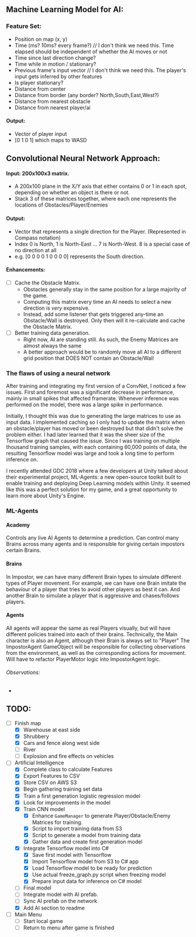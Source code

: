 ## Machine Learning Model for AI:
###  Feature Set:
- Position on map (x, y)
- Time (ms? 10ms? every frame?)  // I don't think we need this. Time elapsed should be independent of whether the AI moves or not
- Time since last direction change?
- Time while in motion / stationary?
- Previous frame's input vector  // I don't think we need this. The player's input gets inferred by other features
- Is player stationary?
- Distance from center
- Distance from border (any border? North,South,East,West?)
- Distance from nearest obstacle
- Distance from nearest player/ai

#### Output:
- Vector of player input
- [0 1 0 1] which maps to WASD

## Convolutional Neural Network Approach:
#### Input: 200x100x3 matrix.
- A 200x100 plane in the X/Y axis that either contains 0 or 1 in each spot, depending on whether an object is there or not.
- Stack 3 of these matrices together, where each one represents the locations of Obstacles/Player/Enemies

#### Output:
- Vector that represents a single direction for the Player. (Represented in Compass notation)
- Index 0 is North, 1 is North-East ... 7 is North-West. 8 is a special case of no direction at all
- e.g. [0 0 0 0 1 0 0 0 0] represents the South direction.

#### Enhancements:
- [ ] Cache the Obstacle Matrix.
	- Obstacles generally stay in the same position for a large majority of the game.
	- Computing this matrix every time an AI needs to select a new direction is *very* expensive.
	- Instead, add some listener that gets triggered any-time an Obstacle/Wall is destroyed. Only then will it re-calculate and cache the Obstacle Matrix.
- [ ] Better training data generation.
	- Right now, AI are standing still. As such, the Enemy Matrices are almost always the same
	- A better approach would be to randomly move all AI to a different grid position that DOES NOT contain an Obstacle/Wall

### The flaws of using a neural network
After training and integrating my first version of a ConvNet, I noticed a few issues. First and foremost was a significant decrease in performance, mainly in small spikes that affected framerate. Whenever inference was performed on the model, there was a large spike in performance.

Initially, I thought this was due to generating the large matrices to use as input data. I implemented caching so I only had to update the matrix when an obstacle/player has moved or been destroyed but that didn't solve the problem either. I had later learned that it was the sheer size of the Tensorflow graph that caused the issue. Since I was training on multiple thousand training samples, with each containing 60,000 points of data, the resulting Tensorflow model was large and took a long time to perform inference on.

I recently attended GDC 2018 where a few developers at Unity talked about their experimental project, ML-Agents: a new open-source toolkit built to enable training and deploying Deep Learning models within Unity. It seemed like this was a perfect solution for my game, and a great opportunity to learn more about Unity's Engine.

### ML-Agents
#### Academy
Controls any live AI Agents to determine a prediction. Can control many Brains across many agents and is responsible for giving certain impostors certain Brains.

#### Brains
In Impostor, we can have many different Brain types to simulate different types of Player movement. For example, we can have one Brain imitate the behaviour of a player that tries to avoid other players as best it can. And another Brain to simulate a player that is aggressive and chases/follows players.

#### Agents
All agents will appear the same as real Players visually, but will have different policies trained into each of their brains. Technically, the Main character is also an Agent, although their Brain is always set to "Player"
The ImpostorAgent GameObject will be responsible for collecting observations from the environment, as well as the corresponding actions for movement. Will have to refactor PlayerMotor logic into ImpostorAgent logic.

###### Observations:
-

## TODO:
- [ ] Finish map
	- [X] Warehouse at east side
	- [X] Shrubbery
	- [X] Cars and fence along west side
	- [ ] River
	- [ ] Explosion and fire effects on vehicles
- [ ] Artificial Intelligence
	- [X] Complete class to calculate Features
	- [X] Export Features to CSV
	- [X] Store CSV on AWS S3
	- [X] Begin gathering training set data
	- [X] Train a first generation logistic regression model
	- [X] Look for improvements in the model
	- [X] Train CNN model
		- [X] Enhance `GameManager` to generate Player/Obstacle/Enemy Matrices for training.
		- [X] Script to import training data from S3
		- [X] Script to generate a model from training data
		- [X] Gather data and create first generation model
	- [X] Integrate Tensorflow model into C#
		- [X] Save first model with Tensorflow
		- [X] Import Tensorflow model from S3 to C# app
		- [X] Load Tensorflow model to be ready for prediction
		- [X] Use actual freeze_graph.py script when freezing model
		- [X] Prepare input data for inference on C# model
	- [ ] Final model
	- [ ] Integrate model with AI prefab.
	- [ ] Sync AI prefab on the network
	- [X] Add AI section to readme
- [ ] Main Menu
	- [ ] Start local game
	- [ ] Return to menu after game is finished
